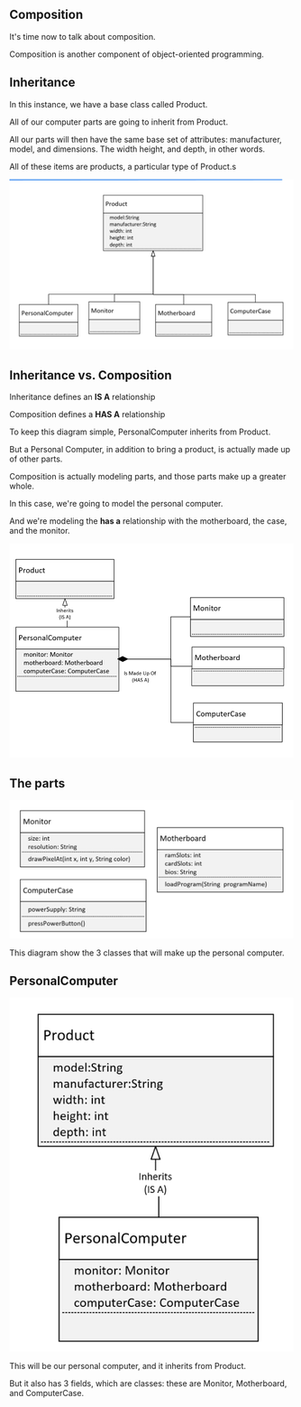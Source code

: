 ## Composition
It's time now to talk about composition.

Composition is another component of object-oriented programming.

## Inheritance
In this instance, we have a base class called Product.

All of our computer parts are going to inherit from Product.

All our parts will then have the same base set of attributes: manufacturer, model, and dimensions. The width height, and depth, in other words.

All of these items are products, a particular type of Product.s

![image_1.png](image_1.png)

## Inheritance vs. Composition
Inheritance defines an <b>IS A</b> relationship

Composition defines a <b>HAS A</b> relationship

To keep this diagram simple, PersonalComputer inherits from Product.

But a Personal Computer, in addition to bring a product, is actually made up of other parts.

Composition is actually modeling parts, and those parts make up a greater whole.

In this case, we're going to model the personal computer.

And we're modeling the <b>has a</b> relationship with the motherboard, the case, and the monitor.

![image_2.png](image_2.png)

## The parts
![image_3.png](image_3.png)

This diagram show the 3 classes that will make up the personal computer.

## PersonalComputer
![image_4.png](image_4.png)

This will be our personal computer, and it inherits from Product.

But it also has 3 fields, which are classes: these are Monitor, Motherboard, and ComputerCase.